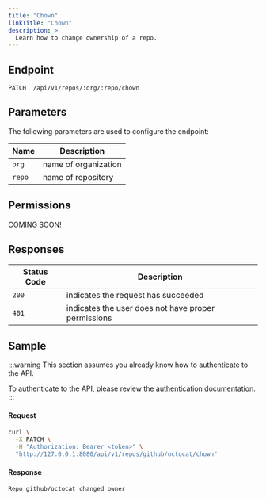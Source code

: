 ```yaml
---
title: "Chown"
linkTitle: "Chown"
description: >
  Learn how to change ownership of a repo.
---
```


## Endpoint

```
PATCH  /api/v1/repos/:org/:repo/chown
```

## Parameters

The following parameters are used to configure the endpoint:

| Name   | Description          |
| ------ | -------------------- |
| `org`  | name of organization |
| `repo` | name of repository   |

## Permissions

COMING SOON!

## Responses

| Status Code | Description                                         |
| ----------- | --------------------------------------------------- |
| `200`       | indicates the request has succeeded                 |
| `401`       | indicates the user does not have proper permissions |

## Sample

:::warning
This section assumes you already know how to authenticate to the API.

To authenticate to the API, please review the [authentication documentation](/docs/reference/api/authentication.md).
:::

#### Request

```sh
curl \
  -X PATCH \
  -H "Authorization: Bearer <token>" \
  "http://127.0.0.1:8080/api/v1/repos/github/octocat/chown"
```

#### Response

```
Repo github/octocat changed owner
```

